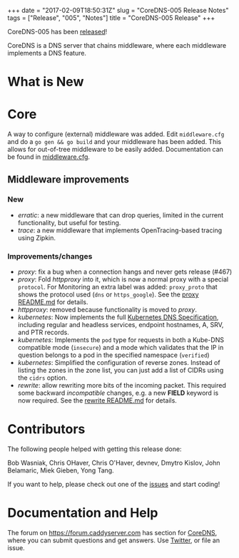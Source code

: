 +++
date = "2017-02-09T18:50:31Z"
slug = "CoreDNS-005 Release Notes"
tags = ["Release", "005", "Notes"]
title = "CoreDNS-005 Release"
+++

CoreDNS-005 has been [released](https://github.com/miekg/coredns/releases/tag/v005)!

CoreDNS is a DNS server that chains middleware, where each middleware implements a DNS feature.

# What is New

# Core

A way to configure (external) middleware was added. Edit `middleware.cfg` and do a `go gen && go
build` and your middleware has been added. This allows for out-of-tree middleware to be easily
added. Documentation can be found in
[middleware.cfg](https://github.com/miekg/coredns/blob/master/middleware.cfg).

## Middleware improvements

### New

* *erratic*: a new middleware that can drop queries, limited in the current functionality, but useful for testing.
* *trace*: a new middleware that implements OpenTracing-based tracing using Zipkin.

### Improvements/changes

* *proxy*: fix a bug when a connection hangs and never gets release (#467)
* *proxy*: Fold *httpproxy* into it, which is now a normal proxy with a special `protocol`. For
  Monitoring an extra label was added: `proxy_proto` that shows the protocol used (`dns` or `https_google`). 
  See the [proxy README.md](https://github.com/miekg/coredns/blob/master/middleware/proxy/README.md) for details.
* *httpproxy*: removed because functionality is moved to *proxy*.
* *kubernetes*: Now implements the full
  [Kubernetes DNS Specification](https://github.com/kubernetes/dns/blob/master/docs/specification.md),
  including regular and headless services, endpoint hostnames, A, SRV, and PTR records.
* *kubernetes*: Implements the `pod` type for requests in both a Kube-DNS compatible mode
  (`insecure`) and a mode which validates that the IP in question belongs to a pod in the specified
  namespace (`verified`)
* *kubernetes*: Simplified the configuration of reverse zones. Instead of listing the zones in the
  zone list, you can just add a list of CIDRs using the `cidrs` option.
* *rewrite*: allow rewriting more bits of the incoming packet. This required some backward
  *incompatible* changes, e.g. a new **FIELD** keyword is now required. See the 
  [rewrite README.md](https://github.com/miekg/coredns/blob/master/middleware/rewrite/README.md) for details.


# Contributors

The following people helped with getting this release done:

Bob Wasniak,
Chris OHaver,
Chris O'Haver,
devnev,
Dmytro Kislov,
John Belamaric,
Miek Gieben,
Yong Tang.

If you want to help, please check out one of the [issues](https://github.com/miekg/coredns/issues/)
and start coding!

# Documentation and Help

The forum on <https://forum.caddyserver.com> has section for
[CoreDNS](https://forum.caddyserver.com/c/coredns), where you can submit questions and get answers.
Use [Twitter](https://twitter.com/corednsio), or file an issue.
